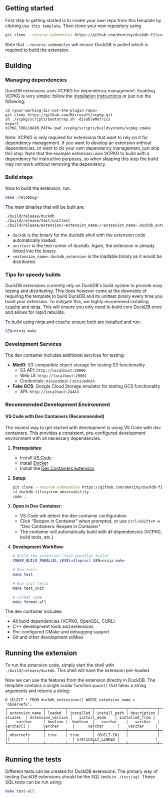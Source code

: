 ## Getting started
First step to getting started is to create your own repo from this template by clicking `Use this template`. Then clone your new repository using 
```sh
git clone --recurse-submodules https://github.com/dentiny/duckdb-filesystem-observability.git
```
Note that `--recurse-submodules` will ensure DuckDB is pulled which is required to build the extension.

## Building
### Managing dependencies
DuckDB extensions uses VCPKG for dependency management. Enabling VCPKG is very simple: follow the [installation instructions](https://vcpkg.io/en/getting-started) or just run the following:
```shell
cd <your-working-dir-not-the-plugin-repo>
git clone https://github.com/Microsoft/vcpkg.git
sh ./vcpkg/scripts/bootstrap.sh -disableMetrics
export VCPKG_TOOLCHAIN_PATH=`pwd`/vcpkg/scripts/buildsystems/vcpkg.cmake
```
Note: VCPKG is only required for extensions that want to rely on it for dependency management. If you want to develop an extension without dependencies, or want to do your own dependency management, just skip this step. Note that the example extension uses VCPKG to build with a dependency for instructive purposes, so when skipping this step the build may not work without removing the dependency.

### Build steps
Now to build the extension, run:
```sh
make <reldebug>
```
The main binaries that will be built are:
```sh
./build/release/duckdb
./build/release/test/unittest
./build/release/extension/<extension_name>/<extension_name>.duckdb_extension
```
- `duckdb` is the binary for the duckdb shell with the extension code automatically loaded. 
- `unittest` is the test runner of duckdb. Again, the extension is already linked into the binary.
- `<extension_name>.duckdb_extension` is the loadable binary as it would be distributed.

### Tips for speedy builds
DuckDB extensions currently rely on DuckDB's build system to provide easy testing and distributing. This does however come at the downside of requiring the template to build DuckDB and its unittest binary every time you build your extension. To mitigate this, we highly recommend installing [ccache](https://ccache.dev/) and [ninja](https://ninja-build.org/). This will ensure you only need to build core DuckDB once and allows for rapid rebuilds.

To build using ninja and ccache ensure both are installed and run:

```sh
GEN=ninja make
```

### Development Services

The dev container includes additional services for testing:
- **MinIO**: S3-compatible object storage for testing S3 functionality
  - S3 API: `http://localhost:29000`
  - Web UI: `http://localhost:29001`
  - Credentials: `minioadmin` / `minioadmin`
- **Fake GCS**: Google Cloud Storage emulator for testing GCS functionality
  - API: `http://localhost:24443`

### Recommended Development Environment

#### VS Code with Dev Containers (Recommended)

The easiest way to get started with development is using VS Code with dev containers. This provides a consistent, pre-configured development environment with all necessary dependencies.

1. **Prerequisites**:
   - Install [VS Code](https://code.visualstudio.com/)
   - Install [Docker](https://www.docker.com/get-started)
   - Install the [Dev Containers extension](https://marketplace.visualstudio.com/items?itemName=ms-vscode-remote.remote-containers)

2. **Setup**:
   ```bash
   git clone --recurse-submodules https://github.com/dentiny/duckdb-filesystem-observability.git
   cd duckdb-filesystem-observability
   code .
   ```

3. **Open in Dev Container**:
   - VS Code will detect the dev container configuration
   - Click "Reopen in Container" when prompted, or use `Ctrl+Shift+P` → "Dev Containers: Reopen in Container"
   - The container will automatically build with all dependencies (VCPKG, build tools, etc.)

4. **Development Workflow**:
   ```bash
   # Build the extension (fast parallel build)
   CMAKE_BUILD_PARALLEL_LEVEL=$(nproc) GEN=ninja make

   # Run tests
   make test

   # Run unit tests
   make test_unit

   # Format code
   make format-all
   ```

The dev container includes:
- All build dependencies (VCPKG, OpenSSL, CURL)
- C++ development tools and extensions
- Pre-configured CMake and debugging support
- Git and other development utilities

## Running the extension
To run the extension code, simply start the shell with `./build/release/duckdb`. This shell will have the extension pre-loaded.  

Now we can use the features from the extension directly in DuckDB. The template contains a single scalar function `quack()` that takes a string arguments and returns a string:
```
D SELECT * FROM duckdb_extensions() WHERE extension_name = 'observefs';
┌────────────────┬─────────┬───────────┬──────────────┬─────────────┬───────────┬───────────────────┬───────────────────┬────────────────┐
│ extension_name │ loaded  │ installed │ install_path │ description │  aliases  │ extension_version │   install_mode    │ installed_from │
│    varchar     │ boolean │  boolean  │   varchar    │   varchar   │ varchar[] │      varchar      │      varchar      │    varchar     │
├────────────────┼─────────┼───────────┼──────────────┼─────────────┼───────────┼───────────────────┼───────────────────┼────────────────┤
│ observefs      │ true    │ true      │ (BUILT-IN)   │             │ []        │                   │ STATICALLY_LINKED │                │
└────────────────┴─────────┴───────────┴──────────────┴─────────────┴───────────┴───────────────────┴───────────────────┴────────────────┘
```

## Running the tests
Different tests can be created for DuckDB extensions. The primary way of testing DuckDB extensions should be the SQL tests in `./test/sql`. These SQL tests can be run using:
```sh
make test-all
```

